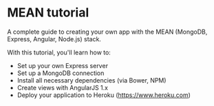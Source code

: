 # MEAN tutorial
A complete guide to creating your own app with the MEAN (MongoDB, Express, Angular, Node.js) stack.

With this tutorial, you'll learn how to:
* Set up your own Express server
* Set up a MongoDB connection
* Install all necessary dependencies (via Bower, NPM)
* Create views with AngularJS 1.x
* Deploy your application to Heroku (https://www.heroku.com)
